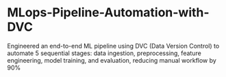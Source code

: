# MLops-Pipeline-Automation-with-DVC
Engineered an end-to-end ML pipeline using DVC (Data Version Control) to automate 5 sequential stages: data ingestion, preprocessing, feature engineering, model training, and evaluation, reducing manual workflow by 90%
